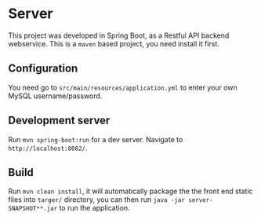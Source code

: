 # Server

This project was developed in Spring Boot, as a Restful API backend webservice.
This is a `maven` based project, you need install it first. 

## Configuration

You need go to `src/main/resources/application.yml` to enter your own MySQL username/password.

## Development server

Run `mvn spring-boot:run` for a dev server. Navigate to `http://localhost:8082/`.

## Build

Run `mvn clean install`, it will automatically package the the front end static files into `targer/` directory,
you can then run `java -jar server-SNAPSHOT**.jar` to run the application.
